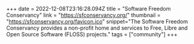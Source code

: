 +++
date = 2022-12-08T23:16:28.094Z
title = "Software Freedom Conservancy"
link = "https://sfconservancy.org/"
thumbnail = "https://sfconservancy.org/favicon.ico"
snippet="The Software Freedom Conservancy provides a non-profit home and services to Free, Libre and Open Source Software (FLOSS) projects."
tags = ["community"]
+++

